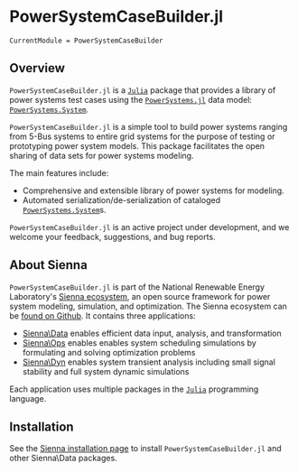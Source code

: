 # PowerSystemCaseBuilder.jl

```@meta
CurrentModule = PowerSystemCaseBuilder
```

## Overview

`PowerSystemCaseBuilder.jl` is a [`Julia`](http://www.julialang.org) package that provides a library
of power systems test cases using the
[`PowerSystems.jl`](https://nrel-sienna.github.io/PowerSystems.jl/stable/) data model:
[`PowerSystems.System`](@extref).

`PowerSystemCaseBuilder.jl` is a simple tool to build power systems ranging from
5-Bus systems to entire grid systems for the purpose of testing or prototyping power system
models. This package facilitates the open sharing of data sets for power systems
modeling.

The main features include:

  - Comprehensive and extensible library of power systems for modeling.
  - Automated serialization/de-serialization of cataloged [`PowerSystems.System`](@extref)s.

`PowerSystemCaseBuilder.jl` is an active project under development, and we welcome your feedback,
suggestions, and bug reports.

## About Sienna

`PowerSystemCaseBuilder.jl` is part of the National Renewable Energy Laboratory's
[Sienna ecosystem](https://nrel-sienna.github.io/Sienna/), an open source framework for
power system modeling, simulation, and optimization. The Sienna ecosystem can be
[found on Github](https://github.com/NREL-Sienna/Sienna). It contains three applications:

  - [Sienna\Data](https://nrel-sienna.github.io/Sienna/pages/applications/sienna_data.html) enables
    efficient data input, analysis, and transformation
  - [Sienna\Ops](https://nrel-sienna.github.io/Sienna/pages/applications/sienna_ops.html) enables
    enables system scheduling simulations by formulating and solving optimization problems
  - [Sienna\Dyn](https://nrel-sienna.github.io/Sienna/pages/applications/sienna_dyn.html) enables
    system transient analysis including small signal stability and full system dynamic
    simulations

Each application uses multiple packages in the [`Julia`](http://www.julialang.org)
programming language.

## Installation

See the [Sienna installation page](https://nrel-sienna.github.io/Sienna/SiennaDocs/docs/build/how-to/install/)
to install `PowerSystemCaseBuilder.jl` and other Sienna\Data packages.
